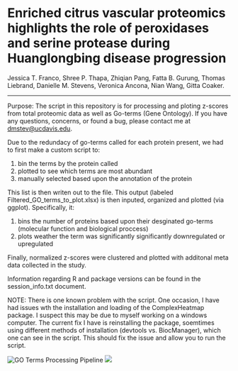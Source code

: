 # Enriched citrus vascular proteomics highlights the role of peroxidases and serine protease during Huanglongbing disease progression

Jessica T. Franco, Shree P. Thapa, Zhiqian Pang, Fatta B. Gurung, Thomas Liebrand, Danielle M. Stevens, Veronica Ancona, Nian Wang, Gitta Coaker.

-----------------------

Purpose: The script in this repository is for processing and ploting z-scores from total proteomic data as well as Go-terms (Gene Ontology). If you have any questions, concerns, or found a bug, please contact me at dmstev@ucdavis.edu.



Due to the redundacy of go-terms called for each protein present, we had to first make a custom script to:
 1) bin the terms by the protein called
 2) plotted to see which terms are most abundant
 3) manually selected based upon the annotation of the protein
 
This list is then writen out to the file. This output (labeled Filtered_GO_terms_to_plot.xlsx) is then inputed, organized and plotted (via ggplot). Specifically, it:
 1) bins the number of proteins based upon their desginated go-terms (molecular function and biological proccess) 
 2) plots weather the term was significantly significantly downregulated or upregulated
 
 Finally, normalized z-scores were clustered and plotted with additonal meta data collected in the study.
 
 Information regarding R and package versions can be found in the session_info.txt document. 
 
 
NOTE: There is one known problem with the script. One occasion, I have had issues wth the installation and loading of the ComplexHeatmap package. I suspect this may be due to myself working on a windows computer. The current fix I have is reinstalling the package, soemtimes using different methods of installation (devtools vs. BiocManager), which one can see in the script. This should fix the issue and allow you to run the script.

![GO Terms Processing Pipeline](https://rawgithub.com/DanielleMStevens/Franco_2020_Proteomics_Paper/Supplemental_Figure_GO_Terms_pipeline/Supplemental_Figure_GO_Terms_pipeline_for_github.png)
<img src = "https://rawgithub.com/DanielleMStevens/Franco_2020_Proteomics_Paper/Supplemental_Figure_GO_Terms_pipeline/Supplemental_Figure_GO_Terms_pipeline_for_github.png">
